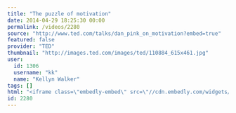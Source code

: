 ```yaml
---
title: "The puzzle of motivation"
date: 2014-04-29 18:25:30 00:00
permalink: /videos/2280
source: "http://www.ted.com/talks/dan_pink_on_motivation?embed=true"
featured: false
provider: "TED"
thumbnail: "http://images.ted.com/images/ted/110884_615x461.jpg"
user:
  id: 1306
  username: "kk"
  name: "Kellyn Walker"
tags: []
html: "<iframe class=\"embedly-embed\" src=\"//cdn.embedly.com/widgets/media.html?src=http%3A%2F%2Fembed.ted.com%2Ftalks%2Fdan_pink_on_motivation.html&wmode=transparent&url=http%3A%2F%2Fwww.ted.com%2Ftalks%2Fdan_pink_on_motivation&image=http%3A%2F%2Fimages.ted.com%2Fimages%2Fted%2F110884_615x461.jpg&key=daaebf4d9cdd46779200162d0ca86e20&type=text%2Fhtml&schema=ted\" width=\"640\" height=\"360\" scrolling=\"no\" frameborder=\"0\" allowfullscreen></iframe>"
id: 2280
---
```


